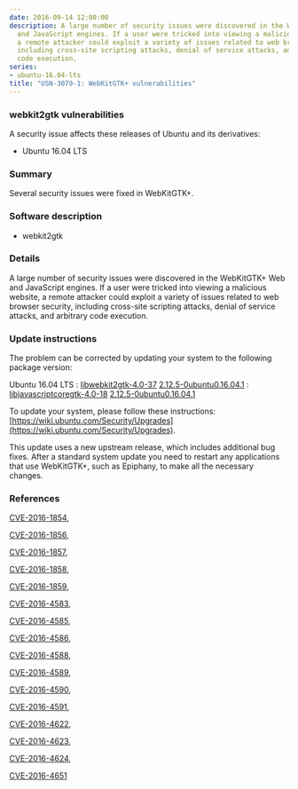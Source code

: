 ```yaml
---
date: 2016-09-14 12:00:00
description: A large number of security issues were discovered in the WebKitGTK+ Web
  and JavaScript engines. If a user were tricked into viewing a malicious website,
  a remote attacker could exploit a variety of issues related to web browser security,
  including cross-site scripting attacks, denial of service attacks, and arbitrary
  code execution.
series:
- ubuntu-16.04-lts
title: "USN-3079-1: WebKitGTK+ vulnerabilities"
---
```


### webkit2gtk vulnerabilities

A security issue affects these releases of Ubuntu and its derivatives:

* Ubuntu 16.04 LTS

### Summary

Several security issues were fixed in WebKitGTK+. 

### Software description

* webkit2gtk 

### Details

A large number of security issues were discovered in the WebKitGTK+ Web and JavaScript engines. If a user were tricked into viewing a malicious website, a remote attacker could exploit a variety of issues related to web browser security, including cross-site scripting attacks, denial of service attacks, and arbitrary code execution. 

### Update instructions

The problem can be corrected by updating your system to the following package version:

Ubuntu 16.04 LTS
 : [libwebkit2gtk-4.0-37](https://launchpad.net/ubuntu/+source/webkit2gtk) <span> [2.12.5-0ubuntu0.16.04.1](https://launchpad.net/ubuntu/+source/webkit2gtk/2.12.5-0ubuntu0.16.04.1) </span> 
 : [libjavascriptcoregtk-4.0-18](https://launchpad.net/ubuntu/+source/webkit2gtk) <span> [2.12.5-0ubuntu0.16.04.1](https://launchpad.net/ubuntu/+source/webkit2gtk/2.12.5-0ubuntu0.16.04.1) </span> 

To update your system, please follow these instructions: [https://wiki.ubuntu.com/Security/Upgrades](https://wiki.ubuntu.com/Security/Upgrades).

This update uses a new upstream release, which includes additional bug fixes. After a standard system update you need to restart any applications that use WebKitGTK+, such as Epiphany, to make all the necessary changes. 

### References

 [CVE-2016-1854](http://people.ubuntu.com/~ubuntu-security/cve/CVE-2016-1854), 

 [CVE-2016-1856](http://people.ubuntu.com/~ubuntu-security/cve/CVE-2016-1856), 

 [CVE-2016-1857](http://people.ubuntu.com/~ubuntu-security/cve/CVE-2016-1857), 

 [CVE-2016-1858](http://people.ubuntu.com/~ubuntu-security/cve/CVE-2016-1858), 

 [CVE-2016-1859](http://people.ubuntu.com/~ubuntu-security/cve/CVE-2016-1859), 

 [CVE-2016-4583](http://people.ubuntu.com/~ubuntu-security/cve/CVE-2016-4583), 

 [CVE-2016-4585](http://people.ubuntu.com/~ubuntu-security/cve/CVE-2016-4585), 

 [CVE-2016-4586](http://people.ubuntu.com/~ubuntu-security/cve/CVE-2016-4586), 

 [CVE-2016-4588](http://people.ubuntu.com/~ubuntu-security/cve/CVE-2016-4588), 

 [CVE-2016-4589](http://people.ubuntu.com/~ubuntu-security/cve/CVE-2016-4589), 

 [CVE-2016-4590](http://people.ubuntu.com/~ubuntu-security/cve/CVE-2016-4590), 

 [CVE-2016-4591](http://people.ubuntu.com/~ubuntu-security/cve/CVE-2016-4591), 

 [CVE-2016-4622](http://people.ubuntu.com/~ubuntu-security/cve/CVE-2016-4622), 

 [CVE-2016-4623](http://people.ubuntu.com/~ubuntu-security/cve/CVE-2016-4623), 

 [CVE-2016-4624](http://people.ubuntu.com/~ubuntu-security/cve/CVE-2016-4624), 

 [CVE-2016-4651](http://people.ubuntu.com/~ubuntu-security/cve/CVE-2016-4651)
